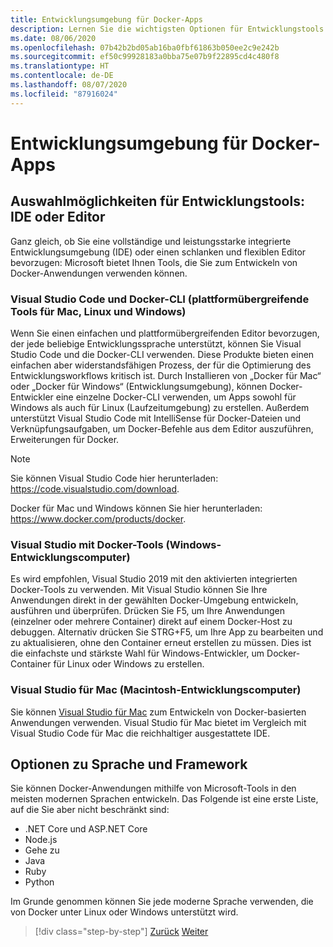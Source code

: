 ```yaml
---
title: Entwicklungsumgebung für Docker-Apps
description: Lernen Sie die wichtigsten Optionen für Entwicklungstools kennen, die den Docker-Entwicklungslebenszyklus unterstützen.
ms.date: 08/06/2020
ms.openlocfilehash: 07b42b2bd05ab16ba0fbf61863b050ee2c9e242b
ms.sourcegitcommit: ef50c99928183a0bba75e07b9f22895cd4c480f8
ms.translationtype: HT
ms.contentlocale: de-DE
ms.lasthandoff: 08/07/2020
ms.locfileid: "87916024"
---
```

# <a name="development-environment-for-docker-apps"></a>Entwicklungsumgebung für Docker-Apps

## <a name="development-tools-choices-ide-or-editor"></a>Auswahlmöglichkeiten für Entwicklungstools: IDE oder Editor

Ganz gleich, ob Sie eine vollständige und leistungsstarke integrierte Entwicklungsumgebung (IDE) oder einen schlanken und flexiblen Editor bevorzugen: Microsoft bietet Ihnen Tools, die Sie zum Entwickeln von Docker-Anwendungen verwenden können.

### <a name="visual-studio-code-and-docker-cli-cross-platform-tools-for-mac-linux-and-windows"></a>Visual Studio Code und Docker-CLI (plattformübergreifende Tools für Mac, Linux und Windows)

Wenn Sie einen einfachen und plattformübergreifenden Editor bevorzugen, der jede beliebige Entwicklungssprache unterstützt, können Sie Visual Studio Code und die Docker-CLI verwenden. Diese Produkte bieten einen einfachen aber widerstandsfähigen Prozess, der für die Optimierung des Entwicklungsworkflows kritisch ist. Durch Installieren von „Docker für Mac“ oder „Docker für Windows“ (Entwicklungsumgebung), können Docker-Entwickler eine einzelne Docker-CLI verwenden, um Apps sowohl für Windows als auch für Linux (Laufzeitumgebung) zu erstellen. Außerdem unterstützt Visual Studio Code mit IntelliSense für Docker-Dateien und Verknüpfungsaufgaben, um Docker-Befehle aus dem Editor auszuführen, Erweiterungen für Docker.

> [!NOTE]
> Sie können Visual Studio Code hier herunterladen: <https://code.visualstudio.com/download>.
>
> Docker für Mac und Windows können Sie hier herunterladen: <https://www.docker.com/products/docker>.

### <a name="visual-studio-with-docker-tools-windows-development-machine"></a>Visual Studio mit Docker-Tools (Windows-Entwicklungscomputer)

Es wird empfohlen, Visual Studio 2019 mit den aktivierten integrierten Docker-Tools zu verwenden. Mit Visual Studio können Sie Ihre Anwendungen direkt in der gewählten Docker-Umgebung entwickeln, ausführen und überprüfen. Drücken Sie F5, um Ihre Anwendungen (einzelner oder mehrere Container) direkt auf einem Docker-Host zu debuggen. Alternativ drücken Sie STRG+F5, um Ihre App zu bearbeiten und zu aktualisieren, ohne den Container erneut erstellen zu müssen. Dies ist die einfachste und stärkste Wahl für Windows-Entwickler, um Docker-Container für Linux oder Windows zu erstellen.

### <a name="visual-studio-for-mac-mac-development-machine"></a>Visual Studio für Mac (Macintosh-Entwicklungscomputer)

Sie können [Visual Studio für Mac](https://visualstudio.microsoft.com/vs/mac/?utm_medium=microsoft&utm_source=docs.microsoft.com&utm_campaign=inline+link) zum Entwickeln von Docker-basierten Anwendungen verwenden. Visual Studio für Mac bietet im Vergleich mit Visual Studio Code für Mac die reichhaltiger ausgestattete IDE.

## <a name="language-and-framework-choices"></a>Optionen zu Sprache und Framework

Sie können Docker-Anwendungen mithilfe von Microsoft-Tools in den meisten modernen Sprachen entwickeln. Das Folgende ist eine erste Liste, auf die Sie aber nicht beschränkt sind:

- .NET Core und ASP.NET Core
- Node.js
- Gehe zu
- Java
- Ruby
- Python

Im Grunde genommen können Sie jede moderne Sprache verwenden, die von Docker unter Linux oder Windows unterstützt wird.

>[!div class="step-by-step"]
>[Zurück](deploy-azure-kubernetes-service.md)
>[Weiter](docker-apps-inner-loop-workflow.md)
